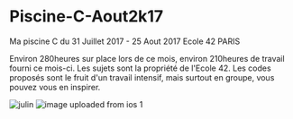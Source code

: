 # Piscine-C-Aout2k17

Ma piscine C du 31 Juillet 2017 - 25 Aout 2017
Ecole 42 PARIS


Environ 280heures sur place lors de ce mois, environ 210heures de travail fourni ce mois-ci.
Les sujets sont la propriété de l'Ecole 42.
Les codes proposés sont le fruit d'un travail intensif, mais surtout en groupe, vous pouvez vous en inspirer.

![julin](https://user-images.githubusercontent.com/26452260/29680290-68a85104-8904-11e7-88fc-82ad7a170a56.jpg)
![image uploaded from ios 1](https://user-images.githubusercontent.com/26452260/29680441-d19adf9c-8904-11e7-93a5-209012f59e13.jpg)
